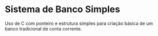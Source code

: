 # Sistema de Banco Simples
Uso de C com ponteiro e estrutura simples para criação básica de um banco tradicional de conta corrente.
